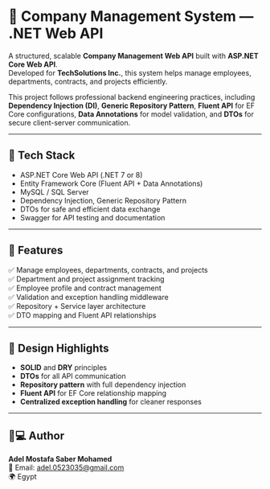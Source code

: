 # 🏢 Company Management System — .NET Web API

A structured, scalable **Company Management Web API** built with **ASP.NET Core Web API**.  
Developed for **TechSolutions Inc.**, this system helps manage employees, departments, contracts, and projects efficiently.

This project follows professional backend engineering practices, including **Dependency Injection (DI)**, **Generic Repository Pattern**, **Fluent API** for EF Core configurations, **Data Annotations** for model validation, and **DTOs** for secure client-server communication.

---

## 🧰 Tech Stack
- ASP.NET Core Web API (.NET 7 or 8)
- Entity Framework Core (Fluent API + Data Annotations)
- MySQL / SQL Server
- Dependency Injection, Generic Repository Pattern
- DTOs for safe and efficient data exchange
- Swagger for API testing and documentation

---

## 🚀 Features
✅ Manage employees, departments, contracts, and projects  
✅ Department and project assignment tracking  
✅ Employee profile and contract management  
✅ Validation and exception handling middleware  
✅ Repository + Service layer architecture  
✅ DTO mapping and Fluent API relationships  

---

## 🧩 Design Highlights
- **SOLID** and **DRY** principles  
- **DTOs** for all API communication  
- **Repository pattern** with full dependency injection  
- **Fluent API** for EF Core relationship mapping  
- **Centralized exception handling** for cleaner responses  

---


## 🧑💻 Author
**Adel Mostafa Saber Mohamed**  
📧 Email: adel.0523035@gmail.com  
🌍 Egypt  

